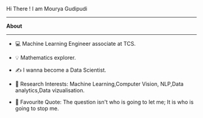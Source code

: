 Hi There ! I am Mourya Gudipudi
<hr>

**About**
<hr>

* 💻 Machine Learning Engineer associate at TCS.

* 💡 Mathematics explorer.  

* ✍ I wanna become a Data Scientist.

* 🔭 Research Interests: Machine Learning,Computer Vision, NLP,Data analytics,Data vizualisation.

* 🌱 Favourite Quote: The question isn't who is going to let me; It is who is going to stop me.
